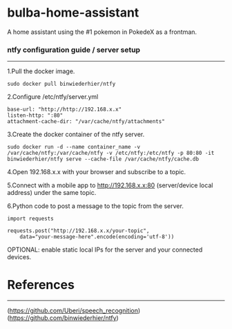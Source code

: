 # bulba-home-assistant
A home assistant using the #1 pokemon in PokedeX as a frontman.


### ntfy configuration guide / server setup
------------------------------------------

1.Pull the docker image. 

	sudo docker pull binwiederhier/ntfy

2.Configure /etc/ntfy/server.yml

	base-url: "http://http://192.168.x.x"
	listen-http: ":80"
	attachment-cache-dir: "/var/cache/ntfy/attachments"

3.Create the docker container of the ntfy server.

	sudo docker run -d --name container_name -v /var/cache/ntfy:/var/cache/ntfy -v /etc/ntfy:/etc/ntfy -p 80:80 -it binwiederhier/ntfy serve --cache-file /var/cache/ntfy/cache.db

4.Open 192.168.x.x with your browser and subscribe to a topic.

5.Connect with a mobile app to http://192.168.x.x:80 (server/device local address) under the same topic.

6.Python code to post a message to the topic from the server.

	import requests

	requests.post("http://192.168.x.x/your-topic",
    	data="your-message-here".encode(encoding='utf-8'))

OPTIONAL: enable static local IPs for the server and your connected devices.

# References
---------------------------

(https://github.com/Uberi/speech_recognition)
(https://github.com/binwiederhier/ntfy)

